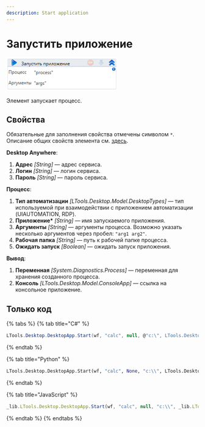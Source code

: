 ```yaml
---
description: Start application
---
```


# Запустить приложение

![](<../../../.gitbook/assets/image (42).png>)

Элемент запускает процесс.



## Свойства
Обязательные для заполнения свойства отмечены символом `*`. Описание общих свойств элемента см. [здесь](https://docs.primo-rpa.ru/primo-rpa/primo-studio/process/elements#svoistva-elementa).

**Desktop Anywhere**:

1. **Адрес** *[String]* — адрес сервиса.
1. **Логин** *[String]* — логин сервиса.
1. **Пароль** *[String]* — пароль сервиса.

**Процесс**:

1. **Тип автоматизации** *[LTools.Desktop.Model.DesktopTypes]* — тип используемой при взаимодействии с приложением автоматизации (UIAUTOMATION, RDP).
1. **Приложение\*** *[String]* — имя запускаемого приложения.
1. **Аргументы** *[String]* — аргументы процесса. Возможно указать несколько аргументов через пробел: `"arg1 arg2"`.
1. **Рабочая папка** *[String]* — путь к рабочей папке процесса.
1. **Ожидать запуск** *[Boolean]* — ожидать запуск приложения.


**Вывод**:

1. **Переменная** *[System.Diagnostics.Process]* — переменная для хранения созданного процесса.
1. **Консоль** *[LTools.Desktop.Model.ConsoleApp]* — ссылка на консольное приложение.


## Только код



{% tabs %}
{% tab title="C#" %}
```csharp
LTools.Desktop.DesktopApp.Start(wf, "calc", null, @"c:\", LTools.Desktop.Model.DesktopTypes.UIAUTOMATION, true);
```
{% endtab %}

{% tab title="Python" %}
```python
LTools.Desktop.DesktopApp.Start(wf, "calc", None, "c:\\", LTools.Desktop.Model.DesktopTypes.UIAUTOMATION, True)
```
{% endtab %}

{% tab title="JavaScript" %}
```javascript
_lib.LTools.Desktop.DesktopApp.Start(wf, "calc", null, "c:\\", _lib.LTools.Desktop.Model.DesktopTypes.UIAUTOMATION, true);
```
{% endtab %}
{% endtabs %}
